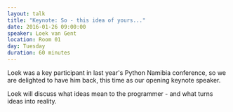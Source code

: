 ```yaml
---
layout: talk
title: "Keynote: So - this idea of yours..."
date: 2016-01-26 09:00:00
speaker: Loek van Gent
location: Room 01
day: Tuesday
duration: 60 minutes
---
```


Loek was a key participant in last year's Python Namibia conference, so we are delighted to have him back, this time as our opening keynote speaker.

Loek will discuss what ideas mean to the programmer - and what turns ideas into reality.
